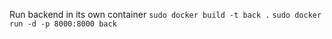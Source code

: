 Run backend in its own container
`sudo docker build -t back .`
`sudo docker run -d -p 8000:8000 back`
